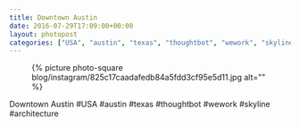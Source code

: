 ```yaml
---
title: Downtown Austin
date: 2016-07-29T17:09:00+00:00
layout: photopost
categories: ["USA", "austin", "texas", "thoughtbot", "wework", "skyline", "architecture", "photos", "instagram"]
---
```


<figure class="photo photo--square">
  {% picture photo-square blog/instagram/825c17caadafedb84a5fdd3cf95e5d11.jpg alt="" %}
</figure>

Downtown Austin
#USA #austin #texas #thoughtbot #wework #skyline #architecture
